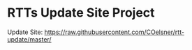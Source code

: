 RTTs Update Site Project
========================

Update Site: https://raw.githubusercontent.com/COelsner/rtt-update/master/
